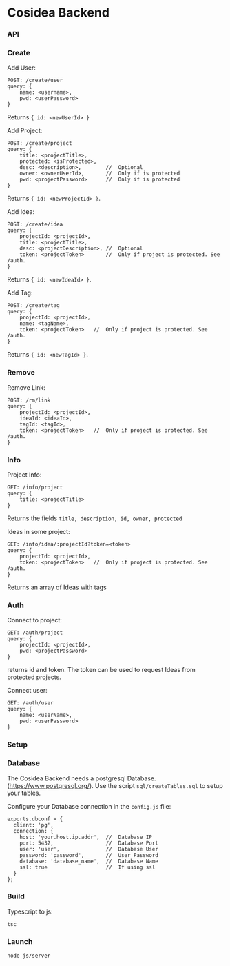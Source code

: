 Cosidea Backend
===============

### API ###

### Create

Add User:  
```
POST: /create/user
query: {
    name: <username>,
    pwd: <userPassword>
}
```  
Returns ```{ id: <newUserId> }```

Add Project:  
```
POST: /create/project
query: {
    title: <projectTitle>,
    protected: <isProtected>,
    desc: <description>,        //  Optional
    owner: <ownerUserId>,       //  Only if is protected
    pwd: <projectPassword>      //  Only if is protected
}
```  
Returns ```{ id: <newProjectId> }```.

Add Idea:  
```
POST: /create/idea
query: {
    projectId: <projectId>,
    title: <projectTitle>,
    desc: <projectDescription>, //  Optional
    token: <projectToken>       //  Only if project is protected. See /auth.
}
```  
Returns ```{ id: <newIdeaId> }```.

Add Tag:  
```
POST: /create/tag
query: {
    projectId: <projectId>,
    name: <tagName>,
    token: <projectToken>   //  Only if project is protected. See /auth.
}
```  
Returns ```{ id: <newTagId> }```.

### Remove

Remove Link:  
```
POST: /rm/link
query: {
    projectId: <projectId>,
    ideaId: <ideaId>,
    tagId: <tagId>,
    token: <projectToken>   //  Only if project is protected. See /auth.
}
```  

### Info

Project Info:  
```
GET: /info/project
query: {
    title: <projectTitle>
}
```  
Returns the fields ```title, description, id, owner, protected```

Ideas in some project:  
```
GET: /info/idea/:projectId?token=<token>
query: {
    projectId: <projectId>,
    token: <projectToken>   //  Only if project is protected. See /auth.
}
```   
Returns an array of Ideas with tags


### Auth

Connect to project:  
```
GET: /auth/project
query: {
    projectId: <projectId>,
    pwd: <projectPassword>
}
```  
returns id and token. The token can be used to request Ideas from protected projects.

Connect user:  
```
GET: /auth/user
query: {
    name: <userName>,
    pwd: <userPassword>
}
```  




### Setup ###

### Database
The Cosidea Backend needs a postgresql Database. (https://www.postgresql.org/). 
Use the script ```sql/createTables.sql``` to setup your tables.


Configure your Database connection in the ```config.js``` file:

```
exports.dbconf = {
  client: 'pg',
  connection: {
    host: 'your.host.ip.addr',  //  Database IP
    port: 5432,                 //  Database Port
    user: 'user',               //  Database User
    password: 'password',       //  User Password
    database: 'database_name',  //  Database Name
    ssl: true                   //  If using ssl
  }
};
```

### Build
Typescript to js:

```
tsc
```

### Launch
```
node js/server
```


